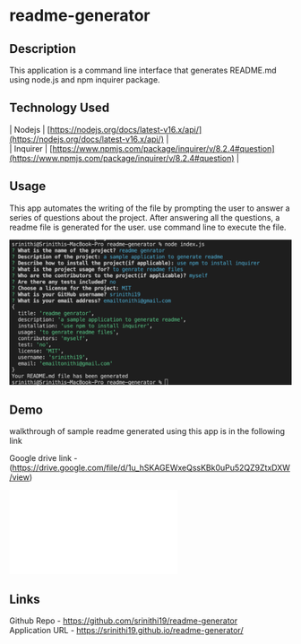 # readme-generator

## Description

This application is a command line interface that generates README.md using node.js and npm inquirer package.

## Technology Used

| Nodejs | [https://nodejs.org/docs/latest-v16.x/api/](https://nodejs.org/docs/latest-v16.x/api/)     | <br>
| Inquirer | [https://www.npmjs.com/package/inquirer/v/8.2.4#question](https://www.npmjs.com/package/inquirer/v/8.2.4#question)     | 


## Usage

This app automates the writing of the file by prompting the user to answer a series of questions about the project. After answering all the questions, a readme file is generated for the user. use command line to execute the file.

![sample qns](./assets/images/sampleqns.png)


## Demo

walkthrough of sample readme generated using this app is in the following link

Google drive link - (https://drive.google.com/file/d/1u_hSKAGEWxeQssKBk0uPu52QZ9ZtxDXW/view)

![sample readme file can be found under](sample/README.md)

## Links

Github Repo - https://github.com/srinithi19/readme-generator <br>
Application URL - https://srinithi19.github.io/readme-generator/





